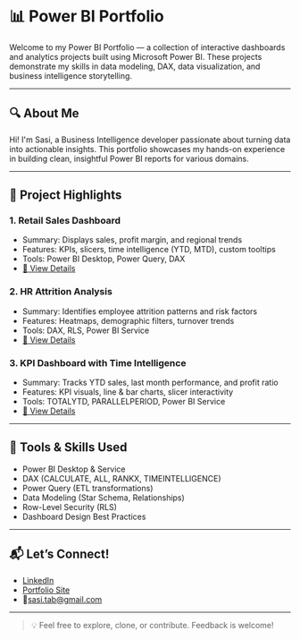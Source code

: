 
# 📊 Power BI Portfolio

Welcome to my Power BI Portfolio — a collection of interactive dashboards and analytics projects built using Microsoft Power BI. These projects demonstrate my skills in data modeling, DAX, data visualization, and business intelligence storytelling.

---

## 🔍 About Me

Hi! I'm Sasi, a Business Intelligence developer passionate about turning data into actionable insights. This portfolio showcases my hands-on experience in building clean, insightful Power BI reports for various domains.

---

## 📁 Project Highlights

### 1. **Retail Sales Dashboard**
- Summary: Displays sales, profit margin, and regional trends
- Features: KPIs, slicers, time intelligence (YTD, MTD), custom tooltips
- Tools: Power BI Desktop, Power Query, DAX
- [📎 View Details](./Retail-Sales-Dashboard/README.md)

### 2. **HR Attrition Analysis**
- Summary: Identifies employee attrition patterns and risk factors
- Features: Heatmaps, demographic filters, turnover trends
- Tools: DAX, RLS, Power BI Service
- [📎 View Details](./HR-Attrition-Dashboard/README.md)

### 3. **KPI Dashboard with Time Intelligence**
- Summary: Tracks YTD sales, last month performance, and profit ratio
- Features: KPI visuals, line & bar charts, slicer interactivity
- Tools: TOTALYTD, PARALLELPERIOD, Power BI Service
- [📎 View Details](./KPI-Dashboard/README.md)

---

## 🧰 Tools & Skills Used

- Power BI Desktop & Service
- DAX (CALCULATE, ALL, RANKX, TIMEINTELLIGENCE)
- Power Query (ETL transformations)
- Data Modeling (Star Schema, Relationships)
- Row-Level Security (RLS)
- Dashboard Design Best Practices

---

## 📬 Let’s Connect!

- [LinkedIn](https://www.linkedin.com/in/sasikala-nandha-kishore-541437232/)
- [Portfolio Site](https://your-portfolio-link.com)
- 📧sasi.tab@gmail.com

---

> 💡 Feel free to explore, clone, or contribute. Feedback is welcome!

